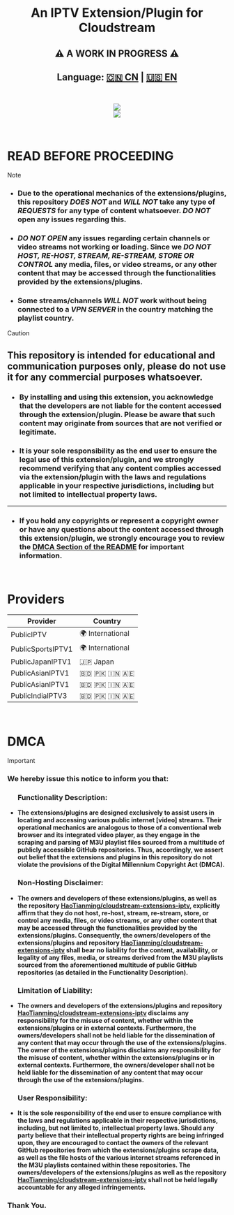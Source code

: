 <div align="center"><h1>An IPTV Extension/Plugin for Cloudstream </h1></div>
<div align="center"><h2>⚠️ A WORK IN PROGRESS ⚠️ </h2></div>
<h2><div align="center">Language: <a href="https://github.com/HaoTianming/cloudstream-extensions-iptv/blob/master/README_CN.md">🇨🇳 CN</a> | <a href="https://github.com/HaoTianming/cloudstream-extensions-iptv/blob/master/README.md">🇺🇸 EN</a></div></h2>


<br/>


<p align="center">
  <a href="https://github.com/HaoTianming/cloudstream-extensions-iptv/raw/refs/heads/master/LICENSE"><img src="https://www.gnu.org/graphics/gplv3-127x51.png" /></a><br/>
  <a href="https://skillicons.dev">
    <img src="https://skillicons.dev/icons?i=kotlin,androidstudio,gradle,github,githubactions&theme=light&perline=5" />
  </a>
</p>

<br/>

# **READ BEFORE PROCEEDING**

> [!NOTE]
> - ###  Due to the operational mechanics of the extensions/plugins, this repository ***DOES NOT*** and ***WILL NOT*** take any type of ***REQUESTS*** for any type of content whatsoever. ***DO NOT*** open any issues regarding this.
> - ###  ***DO NOT OPEN*** any issues regarding certain channels or video streams not working or loading. Since we ***DO NOT HOST, RE-HOST, STREAM, RE-STREAM, STORE OR CONTROL*** any media, files, or video streams, or any other content that may be accessed through the functionalities provided by the extensions/plugins.
> - ###  Some streams/channels ***WILL NOT*** work without being connected to a ***VPN SERVER*** in the country matching the playlist country.


> [!CAUTION]
> ##  This repository is intended for educational and communication purposes only, please do not use it for any commercial purposes whatsoever. </li></ul>
> ### <ul><li> By installing and using this extension, you acknowledge that the developers are not liable for the content accessed through the extension/plugin. Please be aware that such content may originate from sources that are not verified or legitimate. </li></ul>
> ### <ul><li> It is your sole responsibility as the end user to ensure the legal use of this extension/plugin, and we strongly recommend verifying that any content complies accessed via the extension/plugin with the laws and regulations applicable in your respective jurisdictions, including but not limited to intellectual property laws. </li></ul>
> ---
> ### <ul><li> If you hold any copyrights or represent a copyright owner or have any questions about the content accessed through this extension/plugin, we strongly encourage you to review the [DMCA Section of the README](https://github.com/HaoTianming/cloudstream-extensions-iptv#dmca) for important information. </li></ul>

<br/>

<h1>Providers</h1>
<table><thead>
  <tr>
    <th>Provider</th>
    <th>Country</th>
  </tr></thead>
<tbody>
  <tr>
    <td>PublicIPTV</td>
    <td>🌍 International</td>
  </tr>
  <tr>
    <td>PublicSportsIPTV1</td>
    <td>🌍 International</td>
  </tr>
  <tr>
    <td>PublicJapanIPTV1</td>
    <td>🇯🇵 Japan</td>
  </tr>
  <tr>
    <td>PublicAsianIPTV1</td>
    <td>🇧🇩 🇵🇰 🇮🇳 🇦🇪</td>
  </tr>
  <tr>
    <td>PublicAsianIPTV1</td>
    <td>🇧🇩 🇵🇰 🇮🇳 🇦🇪</td>
  </tr>
  <tr>
    <td>PublicIndiaIPTV3</td>
    <td>🇧🇩 🇵🇰 🇮🇳 🇦🇪</td>
  </tr>  
</tbody>
</table>
<br/>

<h1>DMCA</h1>

> [!IMPORTANT]  
> ### We hereby issue this notice to inform you that:
> #### <ul><h3> Functionality Description: </h3> <li> The extensions/plugins are designed exclusively to assist users in locating and accessing various public internet [video] streams. Their operational mechanics are analogous to those of a conventional web browser and its integrated video player, as they engage in the scraping and parsing of M3U playlist files sourced from a multitude of publicly accessible GitHub repositories. Thus, accordingly, we assert out belief that the extensions and plugins in this repository do not violate the provisions of the Digital Millennium Copyright Act (DMCA). </li></ul>
> #### <ul><h3> Non-Hosting Disclaimer: </h3> <li> The owners and developers of these extensions/plugins, as well as the repository [HaoTianming/cloudstream-extensions-iptv](https://github.com/HaoTianming/cloudstream-extensions-iptv), explicitly affirm that they do not host, re-host, stream, re-stream, store, or control any media, files, or video streams, or any other content that may be accessed through the functionalities provided by the extensions/plugins. Consequently, the owners/developers of the extensions/plugins and repository [HaoTianming/cloudstream-extensions-iptv](https://github.com/HaoTianming/cloudstream-extensions-iptv) shall bear no liability for the content, availability, or legality of any files, media, or streams derived from the M3U playlists sourced from the aforementioned multitude of public GitHub repositories (as detailed in the Functionality Description). </li></ul>
> #### <ul><h3> Limitation of Liability: </h3>  <li> The owners and developers of the extensions/plugins and repository [HaoTianming/cloudstream-extensions-iptv](https://github.com/HaoTianming/cloudstream-extensions-iptv) disclaims any responsibility for the misuse of content, whether within the extensions/plugins or in external contexts. Furthermore, the owners/developers shall not be held liable for the dissemination of any content that may occur through the use of the extensions/plugins. The owner of the extensions/plugins disclaims any responsibility for the misuse of content, whether within the extensions/plugins or in external contexts. Furthermore, the owners/developer shall not be held liable for the dissemination of any content that may occur through the use of the extensions/plugins. </li></ul>
> #### <ul><h3> User Responsibility: </h3> <li> It is the sole responsibility of the end user to ensure compliance with the laws and regulations applicable in their respective jurisdictions, including, but not limited to, intellectual property laws. Should any party believe that their intellectual property rights are being infringed upon, they are encouraged to contact the owners of the relevant GitHub repositories from which the extensions/plugins scrape data, as well as the file hosts of the various internet streams referenced in the M3U playlists contained within these repositories. The owners/developers of the extensions/plugins as well as the repository [HaoTianming/cloudstream-extensions-iptv](https://github.com/HaoTianming/cloudstream-extensions-iptv) shall not be held legally accountable for any alleged infringements. </li>
> ### Thank You.
